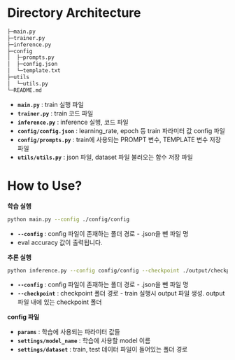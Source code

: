 # Directory Architecture
```bash
├─main.py
├─trainer.py
├─inference.py
├─config
│  ├─prompts.py
│  ├─config.json
│  └─template.txt
├─utils
│  └─utils.py
└─README.md
```
- **`main.py`** : train 실행 파일
- **`trainer.py`** : train 코드 파일
- **`inference.py`** : inference 실행, 코드 파일
- **`config/config.json`** : learning_rate, epoch 등 train 파라미터 값 config 파일
- **`config/prompts.py`** : train에 사용되는 PROMPT 변수, TEMPLATE 변수 저장 파일
- **`utils/utils.py`** : json 파일, dataset 파일 불러오는 함수 저장 파일

# How to Use?
**학습 실행**
```bash
python main.py --config ./config/config
```
- **`--config`** : config 파일이 존재하는 폴더 경로 - .json을 뺀 파일 명
- eval accuracy 값이 출력됩니다.

**추론 실행**
```bash
python inference.py --config config/config --checkpoint ./output/checkpoint
```
- **`--config`** : config 파일이 존재하는 폴더 경로 - .json을 뺀 파일 명
- **`--checkpoint`** : checkpoint 폴더 경로 - train 실행시 output 파일 생성. output 파일 내에 있는 checkpoint 폴더

**config 파일**
- **`params`** : 학습에 사용되는 파라미터 값들
- **`settings/model_name`** : 학습에 사용할 model 이름
- **`settings/dataset`** : train, test 데이터 파일이 들어있는 폴더 경로